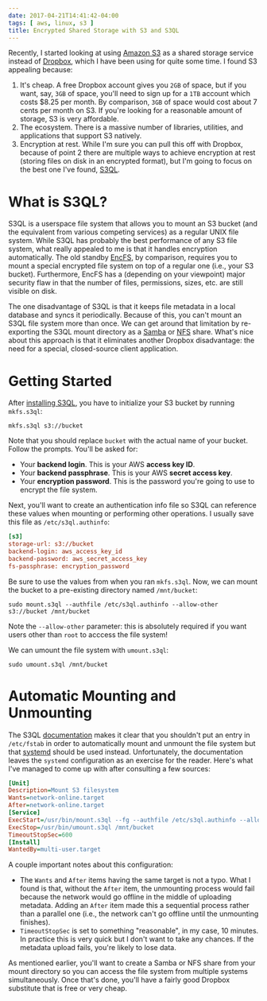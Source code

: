 ```yaml
---
date: 2017-04-21T14:41:42-04:00
tags: [ aws, linux, s3 ]
title: Encrypted Shared Storage with S3 and S3QL
---
```


Recently, I started looking at using [Amazon S3](https://aws.amazon.com/s3/) as a shared storage service instead of
[Dropbox](https://www.dropbox.com), which I have been using for quite some time.  I found S3 appealing
because:<!--more-->

1. It's cheap.  A free Dropbox account gives you `2GB` of space, but if you want, say, `3GB` of space, you'll need to
   sign up for a `1TB` account which costs $8.25 per month.  By comparison, `3GB` of space would cost about 7 cents per
   month on S3.  If you're looking for a reasonable amount of storage, S3 is very affordable.
2. The ecosystem.  There is a massive number of libraries, utilities, and applications that support S3 natively.
3. Encryption at rest.  While I'm sure you can pull this off with Dropbox, because of point 2 there are multiple ways
   to achieve encryption at rest (storing files on disk in an encrypted format), but I'm going to focus on the best one
   I've found, [S3QL](https://bitbucket.org/nikratio/s3ql/).

# What is S3QL?

S3QL is a userspace file system that allows you to mount an S3 bucket (and the equivalent from various competing
services) as a regular UNIX file system.  While S3QL has probably the best performance of any S3 file system, what
really appealed to me is that it handles encryption automatically.  The old standby
[EncFS](https://github.com/vgough/encfs), by comparison, requires you to mount a special encrypted file system on top
of a regular one (i.e., your S3 bucket).  Furthermore, EncFS has a (depending on your viewpoint) major security flaw in
that the number of files, permissions, sizes, etc. are still visible on disk.

The one disadvantage of S3QL is that it keeps file metadata in a local database and syncs it periodically.  Because of
this, you can't mount an S3QL file system more than once.  We can get around that limitation by re-exporting the S3QL
mount directory as a [Samba](https://www.samba.org/) or [NFS](https://en.wikipedia.org/wiki/Network_File_System) share.
What's nice about this approach is that it eliminates another Dropbox disadvantage: the need for a special,
closed-source client application.

# Getting Started

After [installing S3QL](https://bitbucket.org/nikratio/s3ql/wiki/Installation), you have to initialize your S3 bucket
by running `mkfs.s3ql`:

```shell
mkfs.s3ql s3://bucket
```

Note that you should replace `bucket` with the actual name of your bucket.  Follow the prompts.  You'll be asked for:

* Your **backend login**.  This is your AWS **access key ID**.
* Your **backend passphrase**.  This is your AWS **secret access key**.
* Your **encryption password**.  This is the password you're going to use to encrypt the file system.

Next, you'll want to create an authentication info file so S3QL can reference these values when mounting or performing
other operations.  I usually save this file as `/etc/s3ql.authinfo`:

```ini
[s3]
storage-url: s3://bucket
backend-login: aws_access_key_id
backend-password: aws_secret_access_key
fs-passphrase: encryption_password
```

Be sure to use the values from when you ran `mkfs.s3ql`.  Now, we can mount the bucket to a pre-existing directory
named `/mnt/bucket`:

```shell
sudo mount.s3ql --authfile /etc/s3ql.authinfo --allow-other s3://bucket /mnt/bucket
```

Note the `--allow-other` parameter: this is absolutely required if you want users other than `root` to acccess the file
system!

We can umount the file system with `umount.s3ql`:

```shell
sudo umount.s3ql /mnt/bucket
```

# Automatic Mounting and Unmounting

The S3QL [documentation](http://www.rath.org/s3ql-docs/mount.html#automatic-mounting) makes it clear that you shouldn't
put an entry in `/etc/fstab` in order to automatically mount and unmount the file system but that
[systemd](https://www.freedesktop.org/wiki/Software/systemd/) should be used instead.  Unfortunately, the documentation
leaves the `systemd` configuration as an exercise for the reader.  Here's what I've managed to come up with after
consulting a few sources:

```ini
[Unit]
Description=Mount S3 filesystem
Wants=network-online.target
After=network-online.target
[Service]
ExecStart=/usr/bin/mount.s3ql --fg --authfile /etc/s3ql.authinfo --allow-other --cachedir /var/cache/s3ql s3://bucket /mnt/bucket
ExecStop=/usr/bin/umount.s3ql /mnt/bucket
TimeoutStopSec=600
[Install]
WantedBy=multi-user.target
```

A couple important notes about this configuration:

* The `Wants` and `After` items having the same target is not a typo.  What I found is that, without the `After` item,
  the unmounting process would fail because the network would go offline in the middle of uploading metadata.  Adding an
  `After` item made this a sequential process rather than a parallel one (i.e., the network can't go offline until the
  unmounting finishes).
* `TimeoutStopSec` is set to something "reasonable", in my case, 10 minutes.  In practice this is very quick but I don't
  want to take any chances.  If the metadata upload fails, you're likely to lose data.

As mentioned earlier, you'll want to create a Samba or NFS share from your mount directory so you can access the file
system from multiple systems simultaneously.  Once that's done, you'll have a fairly good Dropbox substitute that is
free or very cheap.